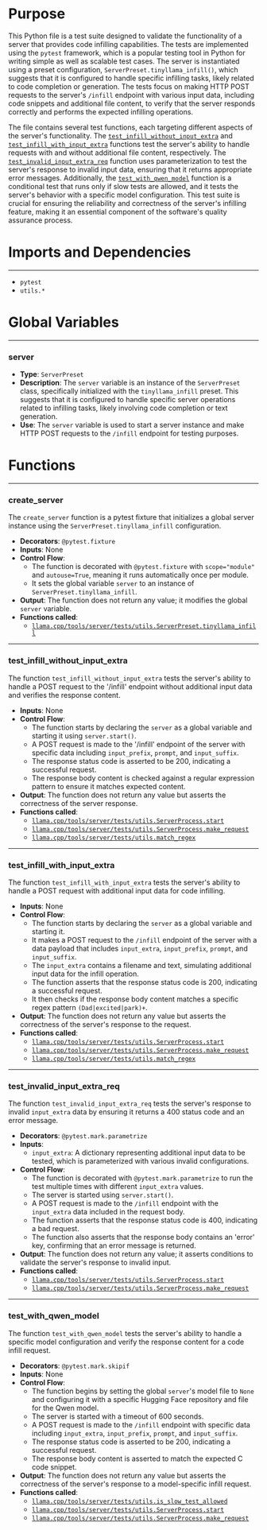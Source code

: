 # Purpose
This Python file is a test suite designed to validate the functionality of a server that provides code infilling capabilities. The tests are implemented using the `pytest` framework, which is a popular testing tool in Python for writing simple as well as scalable test cases. The server is instantiated using a preset configuration, `ServerPreset.tinyllama_infill()`, which suggests that it is configured to handle specific infilling tasks, likely related to code completion or generation. The tests focus on making HTTP POST requests to the server's `/infill` endpoint with various input data, including code snippets and additional file content, to verify that the server responds correctly and performs the expected infilling operations.

The file contains several test functions, each targeting different aspects of the server's functionality. The [`test_infill_without_input_extra`](#cpp/tools/server/tests/unit/test_infilltest_infill_without_input_extra) and [`test_infill_with_input_extra`](#cpp/tools/server/tests/unit/test_infilltest_infill_with_input_extra) functions test the server's ability to handle requests with and without additional file content, respectively. The [`test_invalid_input_extra_req`](#cpp/tools/server/tests/unit/test_infilltest_invalid_input_extra_req) function uses parameterization to test the server's response to invalid input data, ensuring that it returns appropriate error messages. Additionally, the [`test_with_qwen_model`](#cpp/tools/server/tests/unit/test_infilltest_with_qwen_model) function is a conditional test that runs only if slow tests are allowed, and it tests the server's behavior with a specific model configuration. This test suite is crucial for ensuring the reliability and correctness of the server's infilling feature, making it an essential component of the software's quality assurance process.
# Imports and Dependencies

---
- `pytest`
- `utils.*`


# Global Variables

---
### server
- **Type**: `ServerPreset`
- **Description**: The `server` variable is an instance of the `ServerPreset` class, specifically initialized with the `tinyllama_infill` preset. This suggests that it is configured to handle specific server operations related to infilling tasks, likely involving code completion or text generation.
- **Use**: The `server` variable is used to start a server instance and make HTTP POST requests to the `/infill` endpoint for testing purposes.


# Functions

---
### create\_server<!-- {{#callable:llama.cpp/tools/server/tests/unit/test_infill.create_server}} -->
The `create_server` function is a pytest fixture that initializes a global server instance using the `ServerPreset.tinyllama_infill` configuration.
- **Decorators**: `@pytest.fixture`
- **Inputs**: None
- **Control Flow**:
    - The function is decorated with `@pytest.fixture` with `scope="module"` and `autouse=True`, meaning it runs automatically once per module.
    - It sets the global variable `server` to an instance of `ServerPreset.tinyllama_infill`.
- **Output**: The function does not return any value; it modifies the global `server` variable.
- **Functions called**:
    - [`llama.cpp/tools/server/tests/utils.ServerPreset.tinyllama_infill`](../utils.py.driver.md#ServerPresettinyllama_infill)


---
### test\_infill\_without\_input\_extra<!-- {{#callable:llama.cpp/tools/server/tests/unit/test_infill.test_infill_without_input_extra}} -->
The function `test_infill_without_input_extra` tests the server's ability to handle a POST request to the '/infill' endpoint without additional input data and verifies the response content.
- **Inputs**: None
- **Control Flow**:
    - The function starts by declaring the `server` as a global variable and starting it using `server.start()`.
    - A POST request is made to the '/infill' endpoint of the server with specific data including `input_prefix`, `prompt`, and `input_suffix`.
    - The response status code is asserted to be 200, indicating a successful request.
    - The response body content is checked against a regular expression pattern to ensure it matches expected content.
- **Output**: The function does not return any value but asserts the correctness of the server response.
- **Functions called**:
    - [`llama.cpp/tools/server/tests/utils.ServerProcess.start`](../utils.py.driver.md#ServerProcessstart)
    - [`llama.cpp/tools/server/tests/utils.ServerProcess.make_request`](../utils.py.driver.md#ServerProcessmake_request)
    - [`llama.cpp/tools/server/tests/utils.match_regex`](../utils.py.driver.md#cpp/tools/server/tests/utilsmatch_regex)


---
### test\_infill\_with\_input\_extra<!-- {{#callable:llama.cpp/tools/server/tests/unit/test_infill.test_infill_with_input_extra}} -->
The function `test_infill_with_input_extra` tests the server's ability to handle a POST request with additional input data for code infilling.
- **Inputs**: None
- **Control Flow**:
    - The function starts by declaring the `server` as a global variable and starting it.
    - It makes a POST request to the `/infill` endpoint of the server with a data payload that includes `input_extra`, `input_prefix`, `prompt`, and `input_suffix`.
    - The `input_extra` contains a filename and text, simulating additional input data for the infill operation.
    - The function asserts that the response status code is 200, indicating a successful request.
    - It then checks if the response body content matches a specific regex pattern `(Dad|excited|park)+`.
- **Output**: The function does not return any value but asserts the correctness of the server's response to the request.
- **Functions called**:
    - [`llama.cpp/tools/server/tests/utils.ServerProcess.start`](../utils.py.driver.md#ServerProcessstart)
    - [`llama.cpp/tools/server/tests/utils.ServerProcess.make_request`](../utils.py.driver.md#ServerProcessmake_request)
    - [`llama.cpp/tools/server/tests/utils.match_regex`](../utils.py.driver.md#cpp/tools/server/tests/utilsmatch_regex)


---
### test\_invalid\_input\_extra\_req<!-- {{#callable:llama.cpp/tools/server/tests/unit/test_infill.test_invalid_input_extra_req}} -->
The function `test_invalid_input_extra_req` tests the server's response to invalid `input_extra` data by ensuring it returns a 400 status code and an error message.
- **Decorators**: `@pytest.mark.parametrize`
- **Inputs**:
    - `input_extra`: A dictionary representing additional input data to be tested, which is parameterized with various invalid configurations.
- **Control Flow**:
    - The function is decorated with `@pytest.mark.parametrize` to run the test multiple times with different `input_extra` values.
    - The server is started using `server.start()`.
    - A POST request is made to the `/infill` endpoint with the `input_extra` data included in the request body.
    - The function asserts that the response status code is 400, indicating a bad request.
    - The function also asserts that the response body contains an 'error' key, confirming that an error message is returned.
- **Output**: The function does not return any value; it asserts conditions to validate the server's response to invalid input.
- **Functions called**:
    - [`llama.cpp/tools/server/tests/utils.ServerProcess.start`](../utils.py.driver.md#ServerProcessstart)
    - [`llama.cpp/tools/server/tests/utils.ServerProcess.make_request`](../utils.py.driver.md#ServerProcessmake_request)


---
### test\_with\_qwen\_model<!-- {{#callable:llama.cpp/tools/server/tests/unit/test_infill.test_with_qwen_model}} -->
The function `test_with_qwen_model` tests the server's ability to handle a specific model configuration and verify the response content for a code infill request.
- **Decorators**: `@pytest.mark.skipif`
- **Inputs**: None
- **Control Flow**:
    - The function begins by setting the global `server`'s model file to `None` and configuring it with a specific Hugging Face repository and file for the Qwen model.
    - The server is started with a timeout of 600 seconds.
    - A POST request is made to the `/infill` endpoint with specific data including `input_extra`, `input_prefix`, `prompt`, and `input_suffix`.
    - The response status code is asserted to be 200, indicating a successful request.
    - The response body content is asserted to match the expected C code snippet.
- **Output**: The function does not return any value but asserts the correctness of the server's response to a model-specific infill request.
- **Functions called**:
    - [`llama.cpp/tools/server/tests/utils.is_slow_test_allowed`](../utils.py.driver.md#cpp/tools/server/tests/utilsis_slow_test_allowed)
    - [`llama.cpp/tools/server/tests/utils.ServerProcess.start`](../utils.py.driver.md#ServerProcessstart)
    - [`llama.cpp/tools/server/tests/utils.ServerProcess.make_request`](../utils.py.driver.md#ServerProcessmake_request)


